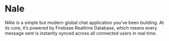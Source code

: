 # Nale
NAle is a simple but modern global chat application you’ve been building. At its core, it’s powered by Firebase Realtime Database, which means every message sent is instantly synced across all connected users in real time.
